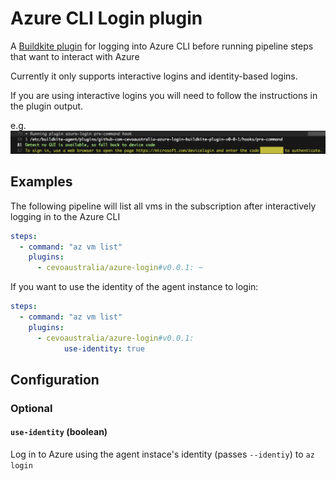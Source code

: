 # Azure CLI Login plugin

A [Buildkite plugin](https://buildkite.com/docs/agent/v3/plugins) for logging into Azure CLI before running pipeline steps that want to interact with Azure

Currently it only supports interactive logins and identity-based logins.

If you are using interactive logins you will need to follow the instructions in the plugin output. 

e.g.
![alt text](azure-login-message.png)

## Examples

The following pipeline will list all vms in the subscription after interactively logging in to the Azure CLI

```yml
steps:
  - command: "az vm list"
    plugins:
      - cevoaustralia/azure-login#v0.0.1: ~
```

If you want to use the identity of the agent instance to login:

```yml
steps:
  - command: "az vm list"
    plugins:
      - cevoaustralia/azure-login#v0.0.1:
            use-identity: true
```

## Configuration

### Optional

#### `use-identity` (boolean)

Log in to Azure using the agent instace's identity (passes `--identiy`) to `az login`